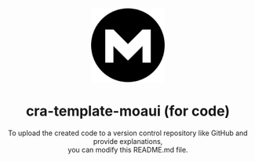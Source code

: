 <!-- markdownlint-disable-next-line -->
<br />
<p align="center">
  <a href="https://midasit.com/" rel="noopener" target="_blank"><img width="150" src="https://raw.githubusercontent.com/midasit-dev/moaui-fixed-repo/main/svg/logo_circle_30p.svg" alt="moaui logo"></a>
</p>

<h1 align="center">cra-template-moaui (for code)</h1>

<p align="center">To upload the created code to a version control repository like GitHub and provide explanations, <br />
you can modify this README.md file.</p>